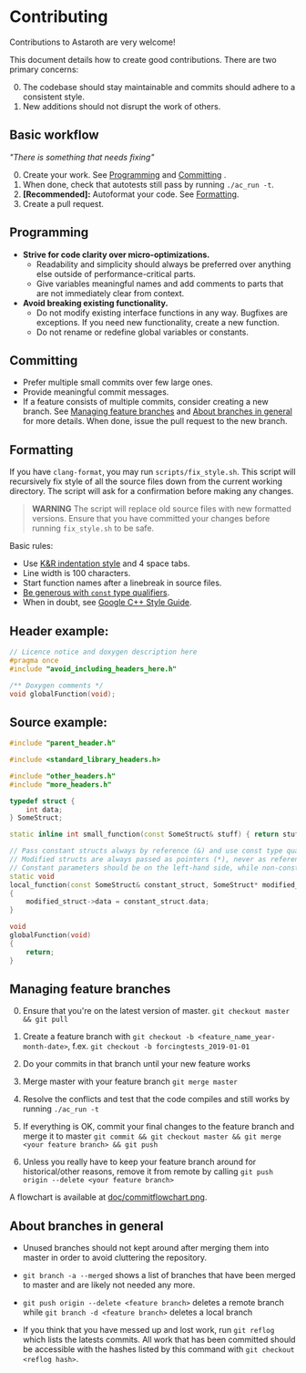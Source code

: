 # Contributing

Contributions to Astaroth are very welcome!

This document details how to create good contributions. There are two primary concerns: 

0. The codebase should stay maintainable and commits should adhere to a consistent style.
0. New additions should not disrupt the work of others.

## Basic workflow

*"There is something that needs fixing"*

0. Create your work. See [Programming](#markdown-header-programming) and [Committing](#markdown-header-committing) .
0. When done, check that autotests still pass by running `./ac_run -t`.
0. **[Recommended]:** Autoformat your code. See [Formatting](#markdown-header-formatting).
0. Create a pull request.

## Programming
* **Strive for code clarity over micro-optimizations.**
    * Readability and simplicity should always be preferred over anything else outside of performance-critical parts.
    * Give variables meaningful names and add comments to parts that are not immediately clear from context.
* **Avoid breaking existing functionality.** 
    * Do not modify existing interface functions in any way. Bugfixes are exceptions. If you need new functionality, create a new function. 
    * Do not rename or redefine global variables or constants.
    
## Committing
* Prefer multiple small commits over few large ones.
* Provide meaningful commit messages.
* If a feature consists of multiple commits, consider creating a new branch. See [Managing feature branches](#markdown-header-managing-feature-branches) and [About branches in general](#markdown-header-about-branches-in-general) for more details. When done, issue the pull request to the new branch.

## Formatting

If you have `clang-format`, you may run `scripts/fix_style.sh`. This script will recursively fix style of all the source files down from the current working directory. The script will ask for a confirmation before making any changes.

> **WARNING** The script will replace old source files with new formatted versions. Ensure that you have committed your changes before running `fix_style.sh` to be safe.

Basic rules:

- Use [K&R indentation style](https://en.wikipedia.org/wiki/Indentation_style#K&R_style) and 4 space tabs. 
- Line width is 100 characters.
- Start function names after a linebreak in source files. 
- [Be generous with `const` type qualifiers](https://isocpp.org/wiki/faq/const-correctness). 
- When in doubt, see [Google C++ Style Guide](https://google.github.io/styleguide/cppguide.html).

## Header example:
```cpp
// Licence notice and doxygen description here
#pragma once
#include "avoid_including_headers_here.h"

/** Doxygen comments */
void globalFunction(void);
```


## Source example:
```cpp
#include "parent_header.h"

#include <standard_library_headers.h>

#include "other_headers.h"
#include "more_headers.h"

typedef struct {
	int data;
} SomeStruct;

static inline int small_function(const SomeStruct& stuff) { return stuff.data; }

// Pass constant structs always by reference (&) and use const type qualifier.
// Modified structs are always passed as pointers (*), never as references.
// Constant parameters should be on the left-hand side, while non-consts go to the right.
static void
local_function(const SomeStruct& constant_struct, SomeStruct* modified_struct)
{
	modified_struct->data = constant_struct.data;
}

void
globalFunction(void)
{
	return;
}
```

## Managing feature branches 

0. Ensure that you're on the latest version of master. `git checkout master && git pull`

0. Create a feature branch with `git checkout -b <feature_name_year-month-date>`, f.ex. `git checkout -b forcingtests_2019-01-01`

0. Do your commits in that branch until your new feature works

0. Merge master with your feature branch `git merge master`

0. Resolve the conflicts and test that the code compiles and still works by running `./ac_run -t`

0. If everything is OK, commit your final changes to the feature branch and merge it to master `git commit && git checkout master && git merge <your feature branch> && git push`

0. Unless you really have to keep your feature branch around for historical/other reasons, remove it from remote by calling `git push origin --delete <your feature branch>`

A flowchart is available at [doc/commitflowchart.png](https://bitbucket.org/jpekkila/astaroth/src/2d91df19dcb3/doc/commitflowchart.png?at=master).

## About branches in general

* Unused branches should not kept around after merging them into master in order to avoid cluttering the repository. 

* `git branch -a --merged` shows a list of branches that have been merged to master and are likely not needed any more.

* `git push origin --delete <feature branch>` deletes a remote branch while `git branch -d <feature branch>` deletes a local branch

* If you think that you have messed up and lost work, run `git reflog` which lists the latests commits. All work that has been committed should be accessible with the hashes listed by this command with `git checkout <reflog hash>`.













